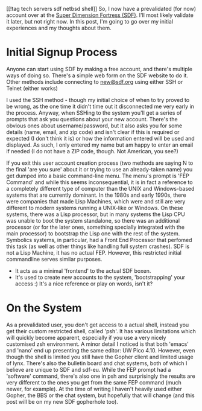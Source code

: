 [[!tag tech servers sdf netbsd shell]]
So, I now have a prevalidated (for now) account over at the [Super Dimension Fortress (SDF)](https://sdf.org/). 
I'll most likely validate it later, but not right now. 
In this post, I'm going to go over my initial experiences and my thoughts about them. 

# Initial Signup Process
Anyone can start using SDF by making a free account, and there's multiple ways of doing so. 
There's a simple web form on the SDF website to do it. 
Other methods include connecting to new@sdf.org using either SSH or Telnet (either works)

I used the SSH method - though my initial choice of when to try proved to be wrong, as the one time it didn't time out it disconnected me very early in the process.
Anyway, when SSHing to the system you'll get a series of prompts that ask you questions about your new account. 
There's the obvious ones about username/password, but it also asks you for some details (name, email, and zip code) and isn't clear if this is required or expected (I don't think it is)
or how the information entered will be used and displayed. As such, I only entered my name but am happy to enter an email if needed (I do not have a ZIP code, though. Not American, you see?)

If you exit this user account creation process (two methods are saying N to the final 'are you sure' about it or trying to use an already-taken name) you get dumped into a basic command-line menu.
The menu's prompt is 'FEP Command' and while this seems inconsequential, it is in fact a reference to a completely different type of computer than the UNIX and Windows-based systems that are currently dominant.
In the 1980s and early 1990s, there were companies that made Lisp Machines, which were and still are very different to modern systems running a UNIX-like or Windows. 
On these systems, there was a Lisp processor, but in many systems the Lisp CPU was unable to boot the system standalone, so there was an additional processor (or for the later ones, something specially integrated with the main processor) to bootstrap the Lisp one with the rest of the system.
Symbolics systems, in particular, had a Front End Processor that perfomed this task (as well as other things like handling full system crashes).
SDF is not a Lisp Machine, it has no actual FEP. However, this restricted initial commandline serves similar purposes.
  * It acts as a minimal 'frontend' to the actual SDF boxen. 
  * It's used to create new accounts to the system, 'bootstrapping' your access :)
It's a nice reference or play on words, isn't it?
# On the System
As a prevalidated user, you don't get access to a actual shell, instead you get their custom restricted shell, called 'psh'. 
It has various limitations which will quickly become apparent, especially if you use a very nicely customised zsh environment. 
A minor detail I noticed is that both 'emacs' and 'nano' end up presenting the same editor: UW Pico 4.10. 
However, even though the shell is limited you still have the Gopher client and limited usage of lynx.
There's also the bulletin board and chat systems, both of which I believe are unique to SDF and sdf-eu. 
While the FEP prompt had a 'software' command, there's also one in psh and surprisingly the results are very different to the ones you get from the same FEP command (much newer, for example). 
At the time of writing I haven't heavily used either Gopher, the BBS or the chat system, but hopefully that will change (and this post will be on my new SDF gopherhole too).
